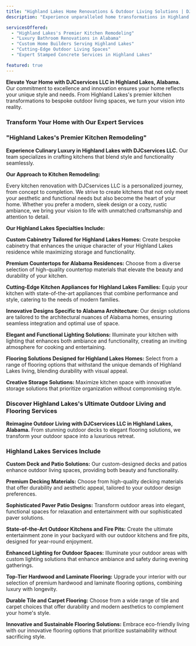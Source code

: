 ```yaml
---
title: "Highland Lakes Home Renovations & Outdoor Living Solutions | DJCservices LLC"
description: "Experience unparalleled home transformations in Highland Lakes, Alabama, with DJCservices LLC. From exquisite kitchen remodels to luxurious bathroom renovations and innovative outdoor living spaces, we redefine living excellence in Highland Lakes."

servicesOffered:
  - "Highland Lakes's Premier Kitchen Remodeling"
  - "Luxury Bathroom Renovations in Alabama"
  - "Custom Home Builders Serving Highland Lakes"
  - "Cutting-Edge Outdoor Living Spaces"
  - "Expert Stamped Concrete Services in Highland Lakes"

featured: true
---
```


**Elevate Your Home with DJCservices LLC in Highland Lakes, Alabama.** Our commitment to excellence and innovation ensures your home reflects your unique style and needs. From Highland Lakes's premier kitchen transformations to bespoke outdoor living spaces, we turn your vision into reality.

### Transform Your Home with Our Expert Services

### "Highland Lakes's Premier Kitchen Remodeling"

**Experience Culinary Luxury in Highland Lakes with DJCservices LLC.** Our team specializes in crafting kitchens that blend style and functionality seamlessly.

**Our Approach to Kitchen Remodeling:**

Every kitchen renovation with DJCservices LLC is a personalized journey, from concept to completion. We strive to create kitchens that not only meet your aesthetic and functional needs but also become the heart of your home. Whether you prefer a modern, sleek design or a cozy, rustic ambiance, we bring your vision to life with unmatched craftsmanship and attention to detail.

**Our Highland Lakes Specialties Include:**

**Custom Cabinetry Tailored for Highland Lakes Homes:** Create bespoke cabinetry that enhances the unique character of your Highland Lakes residence while maximizing storage and functionality.

**Premium Countertops for Alabama Residences:** Choose from a diverse selection of high-quality countertop materials that elevate the beauty and durability of your kitchen.

**Cutting-Edge Kitchen Appliances for Highland Lakes Families:** Equip your kitchen with state-of-the-art appliances that combine performance and style, catering to the needs of modern families.

**Innovative Designs Specific to Alabama Architecture:** Our design solutions are tailored to the architectural nuances of Alabama homes, ensuring seamless integration and optimal use of space.

**Elegant and Functional Lighting Solutions:** Illuminate your kitchen with lighting that enhances both ambiance and functionality, creating an inviting atmosphere for cooking and entertaining.

**Flooring Solutions Designed for Highland Lakes Homes:** Select from a range of flooring options that withstand the unique demands of Highland Lakes living, blending durability with visual appeal.

**Creative Storage Solutions:** Maximize kitchen space with innovative storage solutions that prioritize organization without compromising style.

### Discover Highland Lakes's Ultimate Outdoor Living and Flooring Services

**Reimagine Outdoor Living with DJCservices LLC in Highland Lakes, Alabama.** From stunning outdoor decks to elegant flooring solutions, we transform your outdoor space into a luxurious retreat.

### Highland Lakes Services Include

**Custom Deck and Patio Solutions:** Our custom-designed decks and patios enhance outdoor living spaces, providing both beauty and functionality.

**Premium Decking Materials:** Choose from high-quality decking materials that offer durability and aesthetic appeal, tailored to your outdoor design preferences.

**Sophisticated Paver Patio Designs:** Transform outdoor areas into elegant, functional spaces for relaxation and entertainment with our sophisticated paver solutions.

**State-of-the-Art Outdoor Kitchens and Fire Pits:** Create the ultimate entertainment zone in your backyard with our outdoor kitchens and fire pits, designed for year-round enjoyment.

**Enhanced Lighting for Outdoor Spaces:** Illuminate your outdoor areas with custom lighting solutions that enhance ambiance and safety during evening gatherings.

**Top-Tier Hardwood and Laminate Flooring:** Upgrade your interior with our selection of premium hardwood and laminate flooring options, combining luxury with longevity.

**Durable Tile and Carpet Flooring:** Choose from a wide range of tile and carpet choices that offer durability and modern aesthetics to complement your home's style.

**Innovative and Sustainable Flooring Solutions:** Embrace eco-friendly living with our innovative flooring options that prioritize sustainability without sacrificing style.
